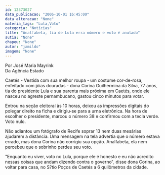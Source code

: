 ```yaml
---
id: 12373027
data_publicacao: "2006-10-01 16:45:00"
data_alteracao: "None"
materia_tags: "Lula,Voto"
categoria: "Notícias"
title: "Analfabeta, tia de Lula erra número e voto é anulado"
sutia: "None"
chapeu: "None"
autor: "jamildo"
imagem: "None"
---
```

<p>Por Jos&eacute; Maria Mayrink<br />Da Ag&ecirc;ncia Estado</p>
<p>Caet&eacute;s - Vestida com sua melhor roupa - um costume cor-de-rosa, enfeitado com j&oacute;ias douradas - dona Corina Guilhermina da Silva, 77 anos, tia do presidente Lula e sua parenta mais pr&oacute;xima em Caet&eacute;s, onde ele nasceu no agreste pernambucano, gastou cinco minutos para votar.</p>
<p>Entrou na se&ccedil;&atilde;o eleitoral &agrave;s 10 horas, deixou as impress&otilde;es digitais do polegar direito na ficha e dirigiu-se para a urna eletr&ocirc;nica. Na hora de escolher o presidente, marcou o n&uacute;mero 38 e confirmou com a tecla verde. Voto nulo.</p>
<p>N&atilde;o adiantou um fot&oacute;grafo de Recife soprar 13 nem duas mes&aacute;rias ajudarem a dist&acirc;ncia. Uma mensagem na tela advertia que o n&uacute;mero estava errado, mas dona Corina n&atilde;o corrigiu sua op&ccedil;&atilde;o. Analfabeta, ela nem percebeu que o sobrinho perdeu seu voto.</p>
<p>"Enquanto eu viver, voto no Lula, porque ele &eacute; honesto e eu n&atilde;o acredito nessas coisas que andam dizendo contra o governo", disse dona Corina, ao voltar para casa, no S?tio Po&ccedil;os de Caet&eacute;s a 6 quil&ocirc;metros da cidade.</p>
